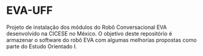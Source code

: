 # EVA-UFF
Projeto de instalação dos módulos do Robô Conversacional EVA desenvolvido na CICESE no México.
O objetivo deste repositório é armazenar o software do robô EVA com algumas melhorias propostas como parte do Estudo Orientado I.
